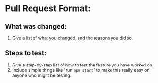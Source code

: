# Pull Request Format:

## What was changed:
1. Give a list of what you changed, and the reasons you did so.

## Steps to test:
1. Give a step-by-step list of how to test the feature you have worked on.
1. Include simple things like "run  `npm start`" to make this really easy on anyone who might be testing.
